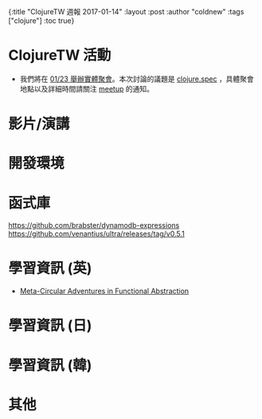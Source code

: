{:title "ClojureTW 週報 2017-01-14"
:layout :post
:author "coldnew"
:tags  ["clojure"]
:toc true}

# ClojureTW 活動

* 我們將在 [01/23 舉辦實體聚會](https://www.meetup.com/Clojure-tw/events/236234639/)。本次討論的議題是 [clojure.spec](http://clojure.org/about/spec) ，具體聚會地點以及詳細時間請關注 [meetup](https://www.meetup.com/Clojure-tw/events/236234639/) 的通知。

# 影片/演講


# 開發環境


# 函式庫
https://github.com/brabster/dynamodb-expressions
https://github.com/venantius/ultra/releases/tag/v0.5.1

# 學習資訊 (英)

* [Meta-Circular Adventures in Functional Abstraction](https://chriskohlhepp.wordpress.com/functional-programming-section/metacircular-adventures-in-functional-abstraction-challenging-clojure-in-common-lisp/)

# 學習資訊 (日)


# 學習資訊 (韓)


# 其他

